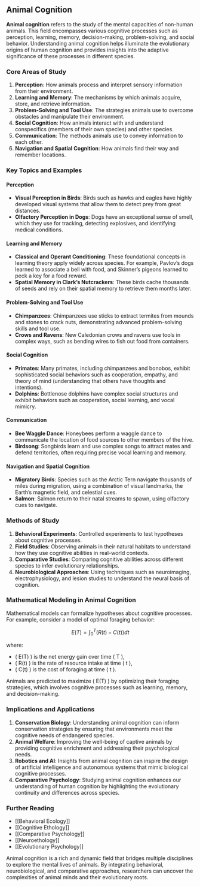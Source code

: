 ## Animal Cognition

**Animal cognition** refers to the study of the mental capacities of non-human animals. This field encompasses various cognitive processes such as perception, learning, memory, decision-making, problem-solving, and social behavior. Understanding animal cognition helps illuminate the evolutionary origins of human cognition and provides insights into the adaptive significance of these processes in different species.

### Core Areas of Study

1. **Perception**: How animals process and interpret sensory information from their environment.
2. **Learning and Memory**: The mechanisms by which animals acquire, store, and retrieve information.
3. **Problem-Solving and Tool Use**: The strategies animals use to overcome obstacles and manipulate their environment.
4. **Social Cognition**: How animals interact with and understand conspecifics (members of their own species) and other species.
5. **Communication**: The methods animals use to convey information to each other.
6. **Navigation and Spatial Cognition**: How animals find their way and remember locations.

### Key Topics and Examples

#### Perception

- **Visual Perception in Birds**: Birds such as hawks and eagles have highly developed visual systems that allow them to detect prey from great distances.
- **Olfactory Perception in Dogs**: Dogs have an exceptional sense of smell, which they use for tracking, detecting explosives, and identifying medical conditions.

#### Learning and Memory

- **Classical and Operant Conditioning**: These foundational concepts in learning theory apply widely across species. For example, Pavlov’s dogs learned to associate a bell with food, and Skinner’s pigeons learned to peck a key for a food reward.
- **Spatial Memory in Clark’s Nutcrackers**: These birds cache thousands of seeds and rely on their spatial memory to retrieve them months later.

#### Problem-Solving and Tool Use

- **Chimpanzees**: Chimpanzees use sticks to extract termites from mounds and stones to crack nuts, demonstrating advanced problem-solving skills and tool use.
- **Crows and Ravens**: New Caledonian crows and ravens use tools in complex ways, such as bending wires to fish out food from containers.

#### Social Cognition

- **Primates**: Many primates, including chimpanzees and bonobos, exhibit sophisticated social behaviors such as cooperation, empathy, and theory of mind (understanding that others have thoughts and intentions).
- **Dolphins**: Bottlenose dolphins have complex social structures and exhibit behaviors such as cooperation, social learning, and vocal mimicry.

#### Communication

- **Bee Waggle Dance**: Honeybees perform a waggle dance to communicate the location of food sources to other members of the hive.
- **Birdsong**: Songbirds learn and use complex songs to attract mates and defend territories, often requiring precise vocal learning and memory.

#### Navigation and Spatial Cognition

- **Migratory Birds**: Species such as the Arctic Tern navigate thousands of miles during migration, using a combination of visual landmarks, the Earth’s magnetic field, and celestial cues.
- **Salmon**: Salmon return to their natal streams to spawn, using olfactory cues to navigate.

### Methods of Study

1. **Behavioral Experiments**: Controlled experiments to test hypotheses about cognitive processes.
2. **Field Studies**: Observing animals in their natural habitats to understand how they use cognitive abilities in real-world contexts.
3. **Comparative Studies**: Comparing cognitive abilities across different species to infer evolutionary relationships.
4. **Neurobiological Approaches**: Using techniques such as neuroimaging, electrophysiology, and lesion studies to understand the neural basis of cognition.

### Mathematical Modeling in Animal Cognition

Mathematical models can formalize hypotheses about cognitive processes. For example, consider a model of optimal foraging behavior:

$$
E(T) = \int_0^T \left( R(t) - C(t) \right) dt
$$

where:
- \( E(T) \) is the net energy gain over time \( T \),
- \( R(t) \) is the rate of resource intake at time \( t \),
- \( C(t) \) is the cost of foraging at time \( t \).

Animals are predicted to maximize \( E(T) \) by optimizing their foraging strategies, which involves cognitive processes such as learning, memory, and decision-making.

### Implications and Applications

1. **Conservation Biology**: Understanding animal cognition can inform conservation strategies by ensuring that environments meet the cognitive needs of endangered species.
2. **Animal Welfare**: Improving the well-being of captive animals by providing cognitive enrichment and addressing their psychological needs.
3. **Robotics and AI**: Insights from animal cognition can inspire the design of artificial intelligence and autonomous systems that mimic biological cognitive processes.
4. **Comparative Psychology**: Studying animal cognition enhances our understanding of human cognition by highlighting the evolutionary continuity and differences across species.

### Further Reading

- [[Behavioral Ecology]]
- [[Cognitive Ethology]]
- [[Comparative Psychology]]
- [[Neuroethology]]
- [[Evolutionary Psychology]]

Animal cognition is a rich and dynamic field that bridges multiple disciplines to explore the mental lives of animals. By integrating behavioral, neurobiological, and comparative approaches, researchers can uncover the complexities of animal minds and their evolutionary roots.